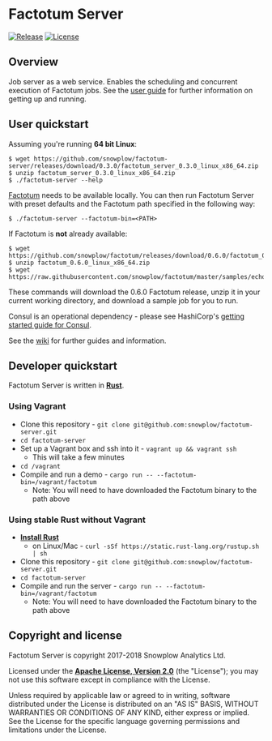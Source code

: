 # Factotum Server

[![Release][release-image]][releases] [![License][license-image]][license]

## Overview

Job server as a web service. Enables the scheduling and concurrent execution of Factotum jobs.  See the [user guide][user-guide] for further information on getting up and running.

## User quickstart

Assuming you're running **64 bit Linux**:

```{bash}
$ wget https://github.com/snowplow/factotum-server/releases/download/0.3.0/factotum_server_0.3.0_linux_x86_64.zip
$ unzip factotum_server_0.3.0_linux_x86_64.zip
$ ./factotum-server --help
```

[Factotum][factotum-repo] needs to be available locally. You can then run Factotum Server with preset defaults and the Factotum path specified in the following way:

```{bash}
$ ./factotum-server --factotum-bin=<PATH>
```

If Factotum is **not** already available:

```{bash}
$ wget https://github.com/snowplow/factotum/releases/download/0.6.0/factotum_0.6.0_linux_x86_64.zip
$ unzip factotum_0.6.0_linux_x86_64.zip
$ wget https://raw.githubusercontent.com/snowplow/factotum/master/samples/echo.factfile
```

These commands will download the 0.6.0 Factotum release, unzip it in your current working directory, and download a sample job for you to run.

Consul is an operational dependency - please see HashiCorp's [getting started guide for Consul][consul-install].

See the [wiki][wiki-home] for further guides and information.

## Developer quickstart

Factotum Server is written in **[Rust][rust-lang]**.

### Using Vagrant

* Clone this repository - `git clone git@github.com:snowplow/factotum-server.git`
* `cd factotum-server`
* Set up a Vagrant box and ssh into it - `vagrant up && vagrant ssh`
   * This will take a few minutes
* `cd /vagrant`
* Compile and run a demo - `cargo run -- --factotum-bin=/vagrant/factotum`
   * Note: You will need to have downloaded the Factotum binary to the path above

### Using stable Rust without Vagrant 

* **[Install Rust][rust-install]**
   * on Linux/Mac - `curl -sSf https://static.rust-lang.org/rustup.sh | sh`
* Clone this repository - `git clone git@github.com:snowplow/factotum-server.git`
* `cd factotum-server`
* Compile and run the server - `cargo run -- --factotum-bin=/vagrant/factotum`
   * Note: You will need to have downloaded the Factotum binary to the path above

## Copyright and license

Factotum Server is copyright 2017-2018 Snowplow Analytics Ltd.

Licensed under the **[Apache License, Version 2.0][license]** (the "License");
you may not use this software except in compliance with the License.

Unless required by applicable law or agreed to in writing, software
distributed under the License is distributed on an "AS IS" BASIS,
WITHOUT WARRANTIES OR CONDITIONS OF ANY KIND, either express or implied.
See the License for the specific language governing permissions and
limitations under the License.

[license]: http://www.apache.org/licenses/LICENSE-2.0
[license-image]: http://img.shields.io/badge/license-Apache--2-blue.svg?style=flat

[releases]: https://github.com/snowplow/factotum-server/releases
[release-image]: http://img.shields.io/badge/release-0.3.0-6ad7e5.svg?style=flat

[factotum-repo]: https://github.com/snowplow/factotum
[wiki-home]: https://github.com/snowplow/factotum/wiki/Factotum-Server
[user-guide]: https://github.com/snowplow/factotum/wiki/Factotum-Server-User-Guide

[rust-lang]: https://www.rust-lang.org/
[rust-install]: https://www.rust-lang.org/downloads.html
[consul-install]: https://www.consul.io/intro/getting-started/install.html
